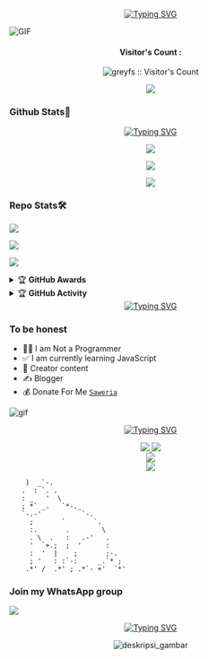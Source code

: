 <div align="center">
<a href="https://youtube.com/@novxler9753">
    <img
        src="https://readme-typing-svg.herokuapp.com?font=ShadowsIntoLightsize=50&duration=5500&color=FF0000&background=FF673200&center=true&vCenter=true&lines=Hi,+I+am+Grey;Welcome+to+my+github;And+please+SUBSCRIBE+my+channel"
            alt="Typing SVG"
        />
    </a>
</p>
</div>

<img align="center" fit="fill" alt="GIF" src="https://media3.giphy.com/media/3ohzdMfilFANKK0dqw/giphy.gif?cid=6c09b9527a485d42636198909197bce63274cb88f0ed28ee&rid=giphy.gif&ct=g" />

<h4 align="center">Visitor's Count :</h4>
<p align="center"><img src="https://profile-counter.glitch.me/{greyfs}/count.svg" alt="greyfs :: Visitor's Count" /></p>
<p align="center"><img src="https://count.getloli.com/get/@greyfs-github-readme?theme=rule34" /></p>
  
### Github Stats🧐

<div align="center">
<a href="https://youtube.com/@novxler9753">
    <img
        src="https://readme-typing-svg.herokuapp.com?font=ShadowsIntoLightsize=50&duration=5500&color=00FF00&background=FF673200&center=true&vCenter=true&lines=info+github+gua+bang"
            alt="Typing SVG"
        />
    </a>
</p>
</div>

<p align="center"><a href="https://github.com/greyfs"><img src="https://github-readme-stats.vercel.app/api?username=greyfs&show_icons=true&theme=chartreuse-dark"></a></p>
<p align="center"><a href="https://github.com/greyfs"><img src="https://streak-stats.demolab.com/?user=greyfs&theme=chartreuse-dark"></a></p>
<p align="center"><a href="https://github.com/greyfs"><img src="https://github-readme-stats.vercel.app/api/top-langs/?username=greyfs&theme=chartreuse-dark&layout=compact"></a></p> 

### Repo Stats🛠️
<p align=""><a href="https://github.com/nazedev/bot-tes"><img src="https://github-readme-stats.vercel.app/api/pin/?username=greyfs&repo=bot-tes&theme=chartreuse-dark"></a></p>
<p align=""><a href="https://github.com/nazedev/Botinfo"><img src="https://github-readme-stats.vercel.app/api/pin/?username=greyfs&repo=Botinfo&theme=chartreuse-dark"></a></p>
<p align=""><a href="https://github.com/nazedev/greyfs"><img src="https://github-readme-stats.vercel.app/api/pin/?username=greyfs&repo=greyfs&theme=chartreuse-dark"></a></p>

<details>
    <summary>&#127942 <b>GitHub Awards</b></summary><br/>

<p align="center"><a href="https://github.com/greyfs"><img src="https://github-profile-trophy.vercel.app/?username=greyfs"></a></p>

</details>
<details>
    <summary>&#127942 <b>GitHub Activity</b></summary><br/>

<p align="center"><a href="https://github.com/greyfs"><img src="https://metrics.lecoq.io/greyfs?template=classic&repositories.forks=true&languages=1&languages.colors=github&languages.threshold=0%25&config.timezone=Asia%2FJakarta"></a></p>

</details> 

<div align="center">
<a href="https://youtube.com/@novxler9753">
    <img
        src="https://readme-typing-svg.herokuapp.com?font=ShadowsIntoLightsize=50&duration=5500&color=00FF00&background=FF673200&center=true&vCenter=true&lines=Scrolll+👇👇👇"
            alt="Typing SVG"
        />
    </a>
</p>
</div>

### To be honest 
- 👨‍💻 I am Not a Programmer
- ✅ I am currently learning JavaScript
- 📌 Creator content
- ✍️ Blogger
- 💰 Donate For Me [`Saweria`](https://saweria.co/Greyx) 

![gif](https://telegra.ph/file/1b4d68426eca1d6735003.gif)



<div align="center">
<a href="https://youtube.com/@novxler9753">
    <img
        src="https://readme-typing-svg.herokuapp.com?font=ShadowsIntoLightsize=50&duration=5500&color=00FF00&background=FF673200&center=true&vCenter=true&lines=Gabut+amat+😅"
            alt="Typing SVG"
        />
    </a>
</p>
</div>


<p align="center">
<a href="https://www.instagram.com/norriii_7"><img src="https://img.shields.io/badge/Instagram-E4405F?style=for-the-badge&logo=instagram&logoColor=white"/> 
  <a href="https://wa.me/message/UK54R4DDERJCG1"><img src="https://img.shields.io/badge/WhatsApp-25D366?style=for-the-badge&logo=whatsapp&logoColor=white" />
<br>
  <a href="https://youtube.com/@novxler9753"><img src="https://img.shields.io/badge/YouTube-Grey -ff0000?style=for-the-badge&logo=youtube&logoColor=ff0000&link=https://youtube.com/@novxler9753" /><br>
  <a href="https://github.com/greyfs"><img src="https://img.shields.io/badge/-GitHub-black?style=flat-square&logo=github" /> 
  <a href="https://m.youtube.com/@novxler9753">
  <a name=greyfs&label=VIEWS&style=flat-square&color=orange" />
</p>
              
        )  _`-.                 
       .  : `. .                
       : _   '  \               
       ; *` _.   `*-._          
       `-.-'          `-.       
         ;       `       `.     
         :.       .        \    
         . \  .   :   .-'   .   
         '  `+.;  ;  '      :   
         :  '  |    ;       ;-. 
         ; '   : :`-:     _.`* ;
        .*' /  .*' ; .*`- +'  `*' 




### Join my WhatsApp group

  <a href="https://chat.whatsapp.com/GMKCDy07dzX6o2T040NpAd"><img src="https://img.shields.io/badge/WhatsApp-25D366?style=for-the-badge&logo=whatsapp&logoColor=white" />


<div align="center">
<a href="https://youtube.com/@novxler9753">
    <img
        src="https://readme-typing-svg.herokuapp.com?font=ShadowsIntoLightsize=50&duration=5500&color=00FF00&background=FF673200&center=true&vCenter=true&lines=Gabut+amat+😅"
            alt="Typing SVG"
        />
    </a>
</p>
</div>

<p align="center">
  <img src="https://telegra.ph/file/1b4d68426eca1d6735003.gif" alt="deskripsi_gambar">
</p>














